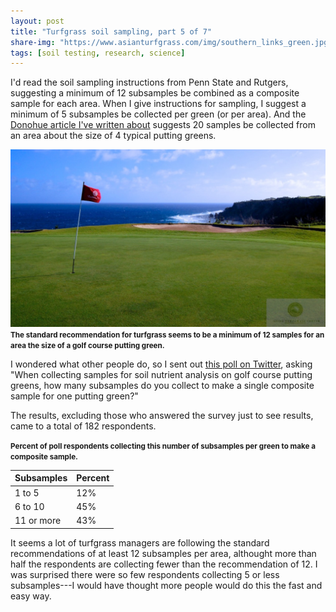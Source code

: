 ```yaml
---
layout: post
title: "Turfgrass soil sampling, part 5 of 7"
share-img: "https://www.asianturfgrass.com/img/southern_links_green.jpg"
tags: [soil testing, research, science]
---
```


I'd read the soil sampling instructions from Penn State and Rutgers, suggesting a minimum of 12 subsamples be combined as a composite sample for each area. When I give instructions for sampling, I suggest a minimum of 5 subsamples be collected per green (or per area). And the [Donohue article I've written about](https://www.asianturfgrass.com/2020-02-04-composite-samples-3/) suggests 20 samples be collected from an area about the size of 4 typical putting greens.

![Tifdwarf green at Southern Links, Okinawa](/img/southern_links_green.jpg)
<small><strong>The standard recommendation for turfgrass seems to be a minimum of 12 samples for an area the size of a golf course putting green.</strong></small>

I wondered what other people do, so I sent out [this poll on Twitter](https://twitter.com/asianturfgrass/status/1220536864701992961), asking "When collecting samples for soil nutrient analysis on golf course putting greens, how many subsamples do you collect to make a single composite sample for one putting green?"

The results, excluding those who answered the survey just to see results, came to a total of 182 respondents.

<small><strong>Percent of poll respondents collecting this number of subsamples per green to make a composite sample.</strong></small>

| Subsamples | Percent |
|---|---|
| 1 to 5  | 12%  |
| 6 to 10  | 45%  |
| 11 or more  | 43%  |

It seems a lot of turfgrass managers are following the standard recommendations of at least 12 subsamples per area, althought more than half the respondents are collecting fewer than the recommendation of 12. I was surprised there were so few respondents collecting 5 or less subsamples---I would have thought more people would do this the fast and easy way.





